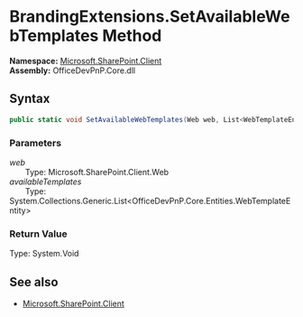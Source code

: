 # BrandingExtensions.SetAvailableWebTemplates Method  
  

**Namespace:** [Microsoft.SharePoint.Client](Microsoft.SharePoint.Client.md)  
**Assembly:** OfficeDevPnP.Core.dll  
## Syntax
```C#
public static void SetAvailableWebTemplates(Web web, List<WebTemplateEntity> availableTemplates)
```
### Parameters
*web*  
&emsp;&emsp;Type: Microsoft.SharePoint.Client.Web  
*availableTemplates*  
&emsp;&emsp;Type: System.Collections.Generic.List<OfficeDevPnP.Core.Entities.WebTemplateEntity>  
### Return Value
Type: System.Void  

## See also
- [Microsoft.SharePoint.Client](Microsoft.SharePoint.Client.md)
